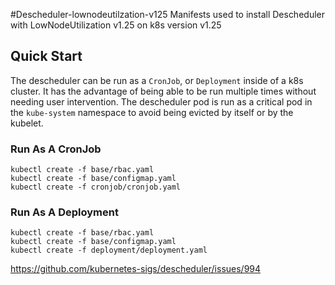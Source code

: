 #Descheduler-lownodeutilzation-v125 
Manifests used to install Descheduler with LowNodeUtilization v1.25 on k8s version v1.25

## Quick Start

The descheduler can be run as a `CronJob`, or `Deployment` inside of a k8s cluster. It has the
advantage of being able to be run multiple times without needing user intervention.
The descheduler pod is run as a critical pod in the `kube-system` namespace to avoid
being evicted by itself or by the kubelet.

### Run As A CronJob

```
kubectl create -f base/rbac.yaml
kubectl create -f base/configmap.yaml
kubectl create -f cronjob/cronjob.yaml
```

### Run As A Deployment

```
kubectl create -f base/rbac.yaml
kubectl create -f base/configmap.yaml
kubectl create -f deployment/deployment.yaml
```

https://github.com/kubernetes-sigs/descheduler/issues/994

